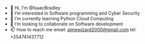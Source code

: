 - 👋 Hi, I’m @IsaacBradley
- 👀 I’m interested in Software programming and Cyber Security
- 🌱 I’m currently learning Python Cloud Computing
- 💞️ I’m looking to collaborate on Software development
- 📫 How to reach me email: aimewizard2000@gmail.com    tel: +254741437712 

<!---
IsaacBradley/IsaacBradley is a ✨ special ✨ repository because its `README.md` (this file) appears on your GitHub profile.
You can click the Preview link to take a look at your changes.
--->
